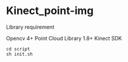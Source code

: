 # Kinect_point-img
Library requirement

Opencv 4+
Point Cloud Library 1.8+
Kinect SDK

```
cd script
sh init.sh
```
